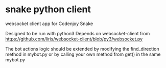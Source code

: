 snake python client
===================

websocket client app for Codenjoy Snake

Designed to be run with python3
Depends on websocket-client from https://github.com/liris/websocket-client/blob/py3/websocket.py

The bot actions logic should be extended by modifying the find_direction method in mybot.py
or by calling your own method from get() in the same mybot.py
